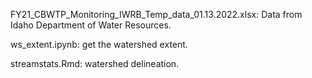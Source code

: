 FY21_CBWTP_Monitoring_IWRB_Temp_data_01.13.2022.xlsx: Data from Idaho Department of Water Resources.

ws_extent.ipynb: get the watershed extent.

streamstats.Rmd: watershed delineation.


